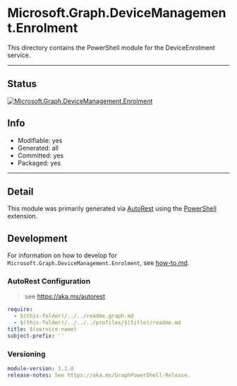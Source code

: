 <!-- region Generated -->
# Microsoft.Graph.DeviceManagement.Enrolment
This directory contains the PowerShell module for the DeviceEnrolment service.

---
## Status
[![Microsoft.Graph.DeviceManagement.Enrolment](https://img.shields.io/powershellgallery/v/Microsoft.Graph.DeviceManagement.Enrolment.svg?style=flat-square&label=Microsoft.Graph.DeviceManagement.Enrolment "Microsoft.Graph.DeviceManagement.Enrolment")](https://www.powershellgallery.com/packages/Microsoft.Graph.DeviceManagement.Enrolment/)

## Info
- Modifiable: yes
- Generated: all
- Committed: yes
- Packaged: yes

---
## Detail
This module was primarily generated via [AutoRest](https://github.com/Azure/autorest) using the [PowerShell](https://github.com/Azure/autorest.powershell) extension.

## Development
For information on how to develop for `Microsoft.Graph.DeviceManagement.Enrolment`, see [how-to.md](how-to.md).
<!-- endregion -->

### AutoRest Configuration

> see https://aka.ms/autorest

``` yaml
require:
  - $(this-folder)/../../readme.graph.md
  - $(this-folder)/../../../profiles/$(title)/readme.md
title: $(service-name)
subject-prefix: ''
```

### Versioning

``` yaml
module-version: 1.1.0
release-notes: See https://aka.ms/GraphPowerShell-Release.
```
